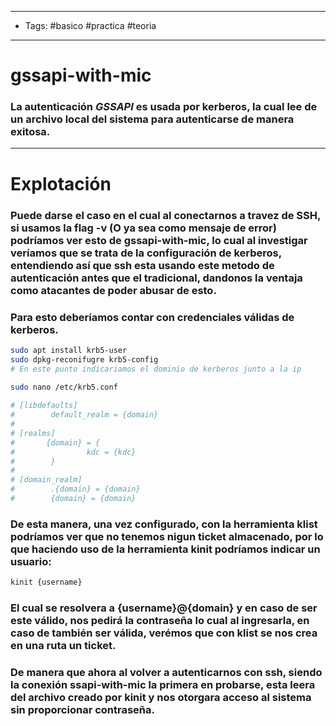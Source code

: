 -----
- Tags: #basico #practica #teoria 
-----

# gssapi-with-mic

###  La autenticación *GSSAPI* es usada por kerberos, la cual lee de un archivo local del sistema para autenticarse de manera exitosa. 

-----

# Explotación 

### Puede darse el caso en el cual al conectarnos a travez de SSH, si usamos la flag **-v** (O ya sea como mensaje de error) podríamos ver esto de **gssapi-with-mic**, lo cual al investigar veríamos que se trata de la configuración de kerberos, entendiendo así que ssh esta usando este metodo de autenticación antes que el tradicional, dandonos la ventaja como atacantes de poder abusar de esto. 

### Para esto deberíamos contar con credenciales válidas de kerberos. 

```bash
sudo apt install krb5-user
sudo dpkg-reconifugre krb5-config
# En este punto indicariamos el dominio de kerberos junto a la ip 

sudo nano /etc/krb5.conf
                               
# [libdefaults]
#        default_realm = {domain}
# 
# [realms]
#       {domain} = {
#                kdc = {kdc}
#        }
#
# [domain_realm]
#        .{domain} = {domain}
#        {domain} = {domain}
```

### De esta manera, una vez configurado, con la herramienta **klist** podríamos ver que no tenemos nigun ticket almacenado, por lo que haciendo uso de la herramienta **kinit** podríamos indicar un usuario: 

```bash
kinit {username}
```

### El cual se resolvera a {username}@{domain} y en caso de ser este válido, nos pedirá la contraseña lo cual al ingresarla, en caso de también ser válida, verémos que con **klist** se nos crea en una ruta un ticket. 

### De manera que ahora al volver a autenticarnos con ssh, siendo la conexión **ssapi-with-mic** la primera en probarse, esta leera del archivo creado por **kinit** y nos otorgara acceso al sistema sin proporcionar contraseña. 